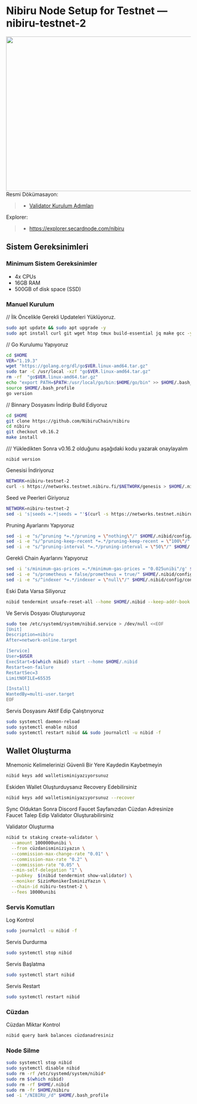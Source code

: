 <div>
<h1 align="left" style="display: flex;"> Nibiru Node Setup for Testnet — nibiru-testnet-2</h1>
<img src="https://images.passle.net/fit-in/860x860/Passle/53304eb43d9474057cbfc02a/SearchServiceImages/2022-09-23-20-11-24-981-632e12ecf636ea0abc0c9990.jpg"  style="float: right;" width="860" height="421"></img>
</div>

Resmi Dökümasayon:
>- [Validator Kurulum Adımları](https://docs.nibiru.fi/run-nodes/testnet/)

Explorer:
>-  https://explorer.secardnode.com/nibiru


## Sistem Gereksinimleri
### Minimum Sistem Gereksinimler
 - 4x CPUs
 - 16GB RAM
 - 500GB of disk space (SSD)


### Manuel Kurulum

// İlk Öncelikle Gerekli Updateleri Yüklüyoruz.

~~~bash
sudo apt update && sudo apt upgrade -y
sudo apt install curl git wget htop tmux build-essential jq make gcc -y
~~~


// Go Kurulumu Yapıyoruz

~~~bash
cd $HOME
VER="1.19.3"
wget "https://golang.org/dl/go$VER.linux-amd64.tar.gz"
sudo tar -C /usr/local -xzf "go$VER.linux-amd64.tar.gz"
rm -rf  "go$VER.linux-amd64.tar.gz"
echo "export PATH=$PATH:/usr/local/go/bin:$HOME/go/bin" >> $HOME/.bash_profile
source $HOME/.bash_profile
go version
~~~

// Binnary Dosyasını İndirip Build Ediyoruz

~~~bash
cd $HOME
git clone https://github.com/NibiruChain/nibiru
cd nibiru
git checkout v0.16.2
make install 
~~~

/// Yükledikten Sonra v0.16.2 olduğunu aşağıdaki kodu yazarak onaylayalım
~~~
nibid version
~~~

Genesisi İndiriyoruz

~~~bash
NETWORK=nibiru-testnet-2
curl -s https://networks.testnet.nibiru.fi/$NETWORK/genesis > $HOME/.nibid/config/genesis.json
~~~

Seed ve Peerleri Giriyoruz

~~~bash
NETWORK=nibiru-testnet-2
sed -i 's|seeds =.*|seeds = "'$(curl -s https://networks.testnet.nibiru.fi/$NETWORK/seeds)'"|g' $HOME/.nibid/config/config.toml
~~~



Pruning Ayarlarını Yapıyoruz

~~~bash
sed -i -e "s/^pruning *=.*/pruning = \"nothing\"/" $HOME/.nibid/config/app.toml
sed -i -e "s/^pruning-keep-recent *=.*/pruning-keep-recent = \"100\"/" $HOME/.nibid/config/app.toml
sed -i -e "s/^pruning-interval *=.*/pruning-interval = \"50\"/" $HOME/.nibid/config/app.toml
~~~

Gerekli Chain Ayarlarını Yapıyoruz

~~~bash
sed -i 's/minimum-gas-prices =.*/minimum-gas-prices = "0.025unibi"/g' $HOME/.nibid/config/app.toml
sed -i -e "s/prometheus = false/prometheus = true/" $HOME/.nibid/config/config.toml
sed -i -e "s/^indexer *=.*/indexer = \"null\"/" $HOME/.nibid/config/config.toml
~~~

Eski Data Varsa Siliyoruz

~~~bash
nibid tendermint unsafe-reset-all --home $HOME/.nibid --keep-addr-book
~~~

Ve Servis Dosyası Oluşturuyoruz

~~~bash
sudo tee /etc/systemd/system/nibid.service > /dev/null <<EOF
[Unit]
Description=nibiru
After=network-online.target

[Service]
User=$USER
ExecStart=$(which nibid) start --home $HOME/.nibid
Restart=on-failure
RestartSec=3
LimitNOFILE=65535

[Install]
WantedBy=multi-user.target
EOF
~~~

Servis Dosyasını Aktif Edip Çalıştırıyoruz

~~~bash
sudo systemctl daemon-reload
sudo systemctl enable nibid
sudo systemctl restart nibid && sudo journalctl -u nibid -f
~~~

## Wallet Oluşturma
Mnemonic Kelimelerinizi Güvenli Bir Yere Kaydedin Kaybetmeyin

~~~bash
nibid keys add walletisminiyazıyorsunuz
~~~

Eskiden Wallet Oluşturduysanız Recovery Edebilirsiniz

~~~bash
nibid keys add walletisminiyazıyorsunuz --recover
~~~

Sync Olduktan Sonra Discord Faucet Sayfanızdan Cüzdan Adresinize Faucet Talep Edip Validator Oluşturabilirsiniz


Validator Oluşturma

~~~bash
nibid tx staking create-validator \
  --amount 1000000unibi \
  --from cüzdanisminiziyazın \
  --commission-max-change-rate "0.01" \
  --commission-max-rate "0.2" \
  --commission-rate "0.05" \
  --min-self-delegation "1" \
  --pubkey  $(nibid tendermint show-validator) \
  --moniker SizinMonikerİsminizYazın \
  --chain-id nibiru-testnet-2 \
  --fees 10000unibi
~~~
  


### Servis Komutları
Log Kontrol

~~~bash
sudo journalctl -u nibid -f
~~~

Servis Durdurma

~~~bash
sudo systemctl stop nibid
~~~

Servis Başlatma

~~~bash
sudo systemctl start nibid
~~~

Servis Restart

~~~bash
sudo systemctl restart nibid
~~~

### Cüzdan

Cüzdan Miktar Kontrol

~~~bash
nibid query bank balances cüzdanadresiniz
~~~


### Node Silme

~~~bash
sudo systemctl stop nibid
sudo systemctl disable nibid
sudo rm -rf /etc/systemd/system/nibid*
sudo rm $(which nibid)
sudo rm -rf $HOME/.nibid
sudo rm -fr $HOME/nibiru
sed -i "/NIBIRU_/d" $HOME/.bash_profile
~~~
